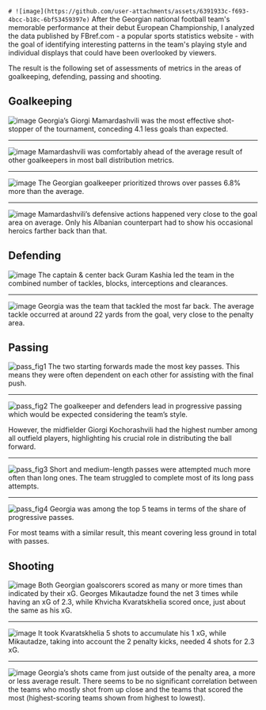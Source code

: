 
`# ![image](https://github.com/user-attachments/assets/6391933c-f693-4bcc-b18c-6bf53459397e)`
After the Georgian national football team's memorable performance at their debut European Championship, I analyzed the data published by FBref.com - a popular sports statistics website - with the goal of identifying interesting patterns in the team's playing style and individual displays that could have been overlooked by viewers.

The result is the following set of assessments of metrics in the areas of goalkeeping, defending, passing and shooting.

## Goalkeeping
![image](https://github.com/user-attachments/assets/f79fa08c-43fc-4c02-9728-76283486c041)
Georgia’s Giorgi Mamardashvili was the most effective shot-stopper of the tournament, conceding 4.1 less goals than expected.

---

![image](https://github.com/user-attachments/assets/10eba581-1669-4374-a580-037c054f0e71)
Mamardashvili was comfortably ahead of the average result of other goalkeepers in most ball distribution metrics.

---

![image](https://github.com/user-attachments/assets/eb9698a1-1bc8-406e-8b05-8fc1c492d827)
The Georgian goalkeeper prioritized throws over passes 6.8% more than the average.

---

![image](https://github.com/user-attachments/assets/e87402ca-b4d8-4d98-9794-40667874362a)
Mamardashvili’s defensive actions happened very close to the goal area on average. Only his Albanian counterpart had to show his occasional heroics farther back than that.

## Defending
![image](https://github.com/user-attachments/assets/f14d8512-51d4-4baf-bafb-a94e0e327611)
The captain & center back Guram Kashia led the team in the combined number of tackles, blocks, interceptions and clearances.

---

![image](https://github.com/user-attachments/assets/511f65c5-1e05-4551-b7e0-aaf4720eb32a)
Georgia was the team that tackled the most far back.
The average tackle occurred at around 22 yards from the goal, very close to the penalty area. 

## Passing
![pass_fig1](https://github.com/user-attachments/assets/67b7069a-11c8-4653-8383-d39b32ecbbbb)
The two starting forwards made the most key passes.
This means they were often dependent on each other for assisting with the final push.

---

![pass_fig2](https://github.com/user-attachments/assets/3e2971f9-64bd-43ac-86d9-ad16d3811cda)
The goalkeeper and defenders lead in progressive passing which would be expected considering the team’s style.

However, the midfielder Giorgi Kochorashvili had the highest number among all outfield players, highlighting his crucial role in distributing the ball forward. 

---

![pass_fig3](https://github.com/user-attachments/assets/c817f16f-6b95-48d1-b7e9-f5f35a68edd9)
Short and medium-length passes were attempted much more often than long ones.
The team struggled to complete most of its long pass attempts.

---

![pass_fig4](https://github.com/user-attachments/assets/c9ed21f3-f22f-4dc3-b890-c4f9549d2c61)
Georgia was among the top 5 teams in terms of the share of progressive passes.

For most teams with a similar result, this meant covering less ground in total with passes.

## Shooting
![image](https://github.com/user-attachments/assets/d92808a7-2af5-48bb-8db3-bcdbce883793)
Both Georgian goalscorers scored as many or more times than indicated by their xG.
Georges Mikautadze found the net 3 times while having an xG of 2.3, while Khvicha Kvaratskhelia scored once, just about the same as his xG. 

---

![image](https://github.com/user-attachments/assets/0e97aff8-ed1a-45b7-a3ac-1fd72fd30a1a)
It took Kvaratskhelia 5 shots to accumulate his 1 xG, while Mikautadze, taking into account the 2 penalty kicks, needed 4 shots for 2.3 xG.

---

![image](https://github.com/user-attachments/assets/d99cc15e-980f-48a4-ba5a-a30e132d91b0)
Georgia’s shots came from just outside of the penalty area, a more or less average result. 
There seems to be no significant correlation between the teams who mostly shot from up close and the teams that scored the most (highest-scoring teams shown from highest to lowest).

